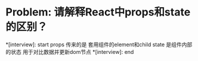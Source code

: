 # Problem: 请解释React中props和state的区别？

*[interview]: start
props 传来的是 套用组件的element和child
state 是组件内部的状态 用于对比数据并更新dom节点
*[interview]: end
